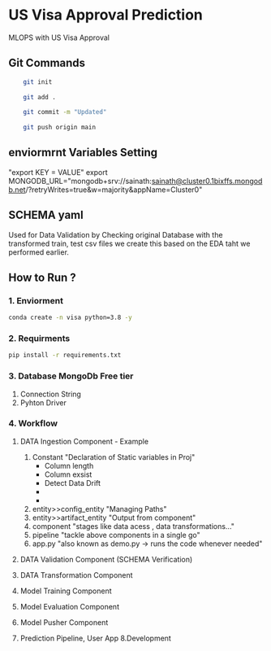# US Visa Approval Prediction

 MLOPS with US Visa Approval

## Git Commands

```bash
    git init
    
    git add .
     
    git commit -m "Updated"
     
    git push origin main
```

## enviormrnt Variables Setting

"export KEY = VALUE"
    export MONGODB_URL="mongodb+srv://sainath:sainath@cluster0.1bixffs.mongodb.net/?retryWrites=true&w=majority&appName=Cluster0"

## SCHEMA yaml

Used for Data Validation by Checking original Database with the transformed train, test csv files we create this based on the EDA taht we performed earlier.

## How to Run ?

### 1.  Enviorment

```bash
conda create -n visa python=3.8 -y
```

### 2. Requirments

```bash
pip install -r requirements.txt
```

### 3. Database MongoDb Free tier

1. Connection String
2. Pyhton Driver

### 4. Workflow

1. DATA Ingestion Component - Example

    1. Constant  "Declaration of Static variables in Proj"
        + Column length
        + Column exsist
        + Detect Data Drift
        +
        +
    2. entity>>config_entity "Managing Paths"
    3. entity>>artifact_entity "Output from component"
    4. component "stages like data acess , data transformations..."
    5. pipeline "tackle above components in a single go"
    6. app.py    "also known as demo.py -> runs the code whenever needed"

2. DATA Validation Component (SCHEMA Verification)
3. DATA Transformation Component
4. Model Training Component
5. Model Evaluation Component
6. Model Pusher Component
7. Prediction Pipeline, User App
8.Development
